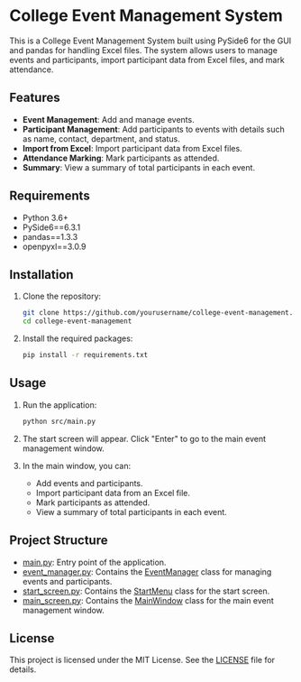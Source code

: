 # College Event Management System

This is a College Event Management System built using PySide6 for the GUI and pandas for handling Excel files. The system allows users to manage events and participants, import participant data from Excel files, and mark attendance.

## Features

- **Event Management**: Add and manage events.
- **Participant Management**: Add participants to events with details such as name, contact, department, and status.
- **Import from Excel**: Import participant data from Excel files.
- **Attendance Marking**: Mark participants as attended.
- **Summary**: View a summary of total participants in each event.

## Requirements

- Python 3.6+
- PySide6==6.3.1
- pandas==1.3.3
- openpyxl==3.0.9

## Installation

1. Clone the repository:
    ```sh
    git clone https://github.com/yourusername/college-event-management.git
    cd college-event-management
    ```

2. Install the required packages:
    ```sh
    pip install -r requirements.txt
    ```

## Usage

1. Run the application:
    ```sh
    python src/main.py
    ```

2. The start screen will appear. Click "Enter" to go to the main event management window.

3. In the main window, you can:
    - Add events and participants.
    - Import participant data from an Excel file.
    - Mark participants as attended.
    - View a summary of total participants in each event.

## Project Structure

- [main.py](http://_vscodecontentref_/1): Entry point of the application.
- [event_manager.py](http://_vscodecontentref_/2): Contains the [EventManager](http://_vscodecontentref_/3) class for managing events and participants.
- [start_screen.py](http://_vscodecontentref_/4): Contains the [StartMenu](http://_vscodecontentref_/5) class for the start screen.
- [main_screen.py](http://_vscodecontentref_/6): Contains the [MainWindow](http://_vscodecontentref_/7) class for the main event management window.

## License

This project is licensed under the MIT License. See the [LICENSE](http://_vscodecontentref_/8) file for details.